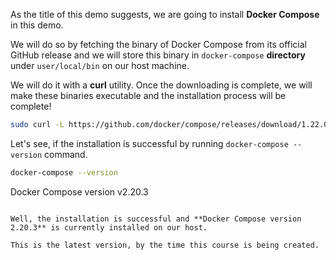 

As the title of this demo suggests, we are going to install **Docker Compose** in this demo.

We will do so by fetching the binary of Docker Compose from its official GitHub release and we will store this binary in `docker-compose` **directory** under `user/local/bin` on our host machine.

We will do it with a **curl** utility. Once the downloading is complete, we will make these binaries executable and the installation process will be complete!

```bash
sudo curl -L https://github.com/docker/compose/releases/download/1.22.0/docker-compose-$(uname -s)-$(uname -m) -o /usr/local/bin/docker-compose
```

Let's see, if the installation is successful by running `docker-compose --version` command.

```bash
docker-compose --version
```
Docker Compose version v2.20.3
```

Well, the installation is successful and **Docker Compose version 2.20.3** is currently installed on our host.

This is the latest version, by the time this course is being created.